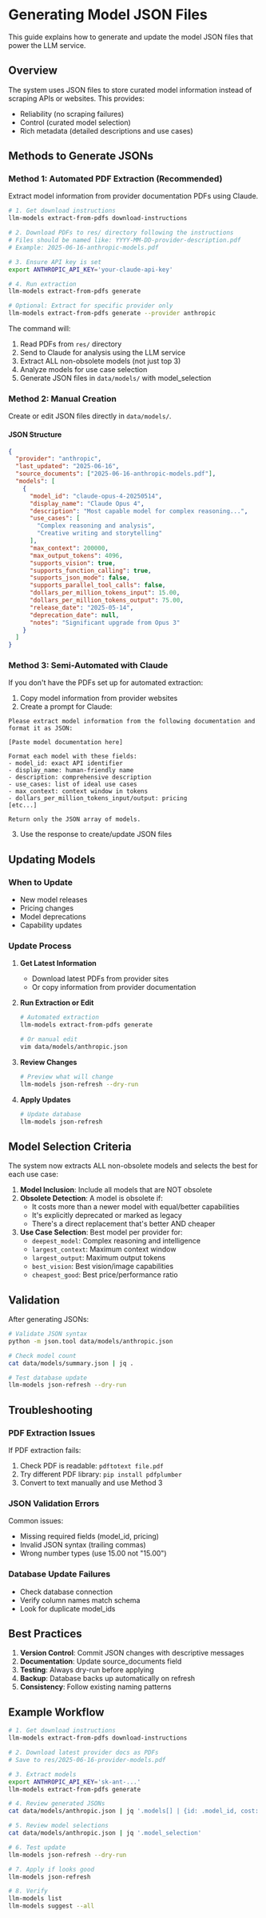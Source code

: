 # Generating Model JSON Files

This guide explains how to generate and update the model JSON files that power the LLM service.

## Overview

The system uses JSON files to store curated model information instead of scraping APIs or websites. This provides:
- Reliability (no scraping failures)
- Control (curated model selection)
- Rich metadata (detailed descriptions and use cases)

## Methods to Generate JSONs

### Method 1: Automated PDF Extraction (Recommended)

Extract model information from provider documentation PDFs using Claude.

```bash
# 1. Get download instructions
llm-models extract-from-pdfs download-instructions

# 2. Download PDFs to res/ directory following the instructions
# Files should be named like: YYYY-MM-DD-provider-description.pdf
# Example: 2025-06-16-anthropic-models.pdf

# 3. Ensure API key is set
export ANTHROPIC_API_KEY='your-claude-api-key'

# 4. Run extraction
llm-models extract-from-pdfs generate

# Optional: Extract for specific provider only
llm-models extract-from-pdfs generate --provider anthropic
```

The command will:
1. Read PDFs from `res/` directory
2. Send to Claude for analysis using the LLM service
3. Extract ALL non-obsolete models (not just top 3)
4. Analyze models for use case selection
5. Generate JSON files in `data/models/` with model_selection

### Method 2: Manual Creation

Create or edit JSON files directly in `data/models/`.

#### JSON Structure

```json
{
  "provider": "anthropic",
  "last_updated": "2025-06-16",
  "source_documents": ["2025-06-16-anthropic-models.pdf"],
  "models": [
    {
      "model_id": "claude-opus-4-20250514",
      "display_name": "Claude Opus 4",
      "description": "Most capable model for complex reasoning...",
      "use_cases": [
        "Complex reasoning and analysis",
        "Creative writing and storytelling"
      ],
      "max_context": 200000,
      "max_output_tokens": 4096,
      "supports_vision": true,
      "supports_function_calling": true,
      "supports_json_mode": false,
      "supports_parallel_tool_calls": false,
      "dollars_per_million_tokens_input": 15.00,
      "dollars_per_million_tokens_output": 75.00,
      "release_date": "2025-05-14",
      "deprecation_date": null,
      "notes": "Significant upgrade from Opus 3"
    }
  ]
}
```

### Method 3: Semi-Automated with Claude

If you don't have the PDFs set up for automated extraction:

1. Copy model information from provider websites
2. Create a prompt for Claude:

```
Please extract model information from the following documentation and format it as JSON:

[Paste model documentation here]

Format each model with these fields:
- model_id: exact API identifier
- display_name: human-friendly name
- description: comprehensive description
- use_cases: list of ideal use cases
- max_context: context window in tokens
- dollars_per_million_tokens_input/output: pricing
[etc...]

Return only the JSON array of models.
```

3. Use the response to create/update JSON files

## Updating Models

### When to Update

- New model releases
- Pricing changes
- Model deprecations
- Capability updates

### Update Process

1. **Get Latest Information**
   - Download latest PDFs from provider sites
   - Or copy information from provider documentation

2. **Run Extraction or Edit**
   ```bash
   # Automated extraction
   llm-models extract-from-pdfs generate

   # Or manual edit
   vim data/models/anthropic.json
   ```

3. **Review Changes**
   ```bash
   # Preview what will change
   llm-models json-refresh --dry-run
   ```

4. **Apply Updates**
   ```bash
   # Update database
   llm-models json-refresh
   ```

## Model Selection Criteria

The system now extracts ALL non-obsolete models and selects the best for each use case:

1. **Model Inclusion**: Include all models that are NOT obsolete
2. **Obsolete Detection**: A model is obsolete if:
   - It costs more than a newer model with equal/better capabilities
   - It's explicitly deprecated or marked as legacy
   - There's a direct replacement that's better AND cheaper
3. **Use Case Selection**: Best model per provider for:
   - `deepest_model`: Complex reasoning and intelligence
   - `largest_context`: Maximum context window
   - `largest_output`: Maximum output tokens
   - `best_vision`: Best vision/image capabilities
   - `cheapest_good`: Best price/performance ratio

## Validation

After generating JSONs:

```bash
# Validate JSON syntax
python -m json.tool data/models/anthropic.json

# Check model count
cat data/models/summary.json | jq .

# Test database update
llm-models json-refresh --dry-run
```

## Troubleshooting

### PDF Extraction Issues

If PDF extraction fails:
1. Check PDF is readable: `pdftotext file.pdf`
2. Try different PDF library: `pip install pdfplumber`
3. Convert to text manually and use Method 3

### JSON Validation Errors

Common issues:
- Missing required fields (model_id, pricing)
- Invalid JSON syntax (trailing commas)
- Wrong number types (use 15.00 not "15.00")

### Database Update Failures

- Check database connection
- Verify column names match schema
- Look for duplicate model_ids

## Best Practices

1. **Version Control**: Commit JSON changes with descriptive messages
2. **Documentation**: Update source_documents field
3. **Testing**: Always dry-run before applying
4. **Backup**: Database backs up automatically on refresh
5. **Consistency**: Follow existing naming patterns

## Example Workflow

```bash
# 1. Get download instructions
llm-models extract-from-pdfs download-instructions

# 2. Download latest provider docs as PDFs
# Save to res/2025-06-16-provider-models.pdf

# 3. Extract models
export ANTHROPIC_API_KEY='sk-ant-...'
llm-models extract-from-pdfs generate

# 4. Review generated JSONs
cat data/models/anthropic.json | jq '.models[] | {id: .model_id, cost: .dollars_per_million_tokens_input}'

# 5. Review model selections
cat data/models/anthropic.json | jq '.model_selection'

# 6. Test update
llm-models json-refresh --dry-run

# 7. Apply if looks good
llm-models json-refresh

# 8. Verify
llm-models list
llm-models suggest --all
```
